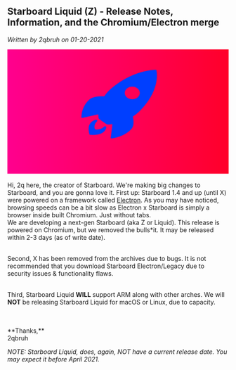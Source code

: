## Starboard Liquid (Z) - Release Notes, Information, and the Chromium/Electron merge
*Written by 2qbruh on 01-20-2021*

![Starboard Liquid thumbnail](https://github.com/starboardops/blog/raw/gh-pages/rocket.png)

Hi, 2q here, the creator of Starboard. We're making big changes to Starboard, and you are gonna love it.
First up:
Starboard 1.4 and up (until X) were powered on a framework called [Electron](https://electronjs.org). As you may have noticed,
browsing speeds can be a bit slow as Electron x Starboard is simply a browser inside built Chromium. Just without tabs.
<br>
We are developing a next-gen Starboard (aka Z or Liquid). This release is powered on Chromium, but we removed the bulls*it.
It may be released within 2-3 days (as of write date).
<br><br>

Second, X has been removed from the archives due to bugs. It is not recommended that you download Starboard Electron/Legacy due
to security issues & functionality flaws.
<br><br>

Third, Starboard Liquid **WILL** support ARM along with other arches. We will **NOT** be releasing Starboard Liquid for macOS or Linux, due
to capacity.
<br><br>

<br>
**Thanks,**<br>
2qbruh

*NOTE: Starboard Liquid, does, again, NOT have a current release date. You may expect it before April 2021.*

